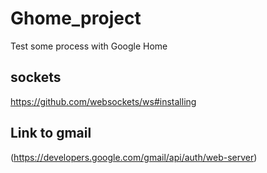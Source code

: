 # Ghome_project
Test some process with Google Home

## sockets
https://github.com/websockets/ws#installing


## Link to gmail
(https://developers.google.com/gmail/api/auth/web-server)
